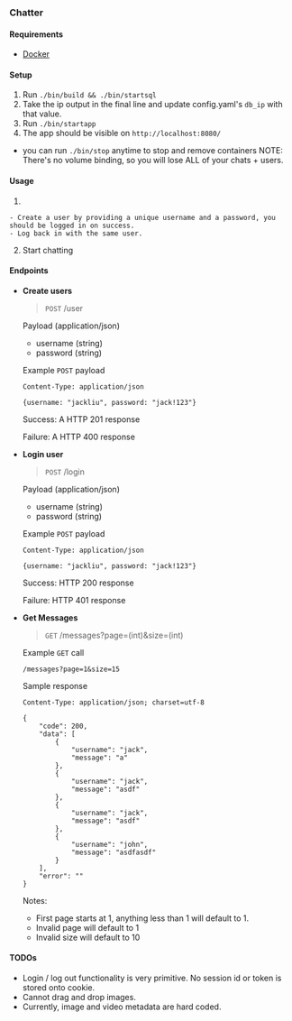 ### Chatter

#### Requirements
 - [Docker](https://www.docker.com/community-edition)

#### Setup
1. Run `./bin/build && ./bin/startsql`
2. Take the ip output in the final line and update config.yaml's `db_ip` with that value.
3. Run `./bin/startapp`
4. The app should be visible on `http://localhost:8080/`


 - you can run `./bin/stop` anytime to stop and remove containers
 NOTE: There's no volume binding, so you will lose ALL of your chats + users.
 
 #### Usage
  1. 
    - Create a user by providing a unique username and a password, you should be logged in on success.
    - Log back in with the same user.
  2. Start chatting
 
 
 #### Endpoints
 
  - **Create users**
    
    > `POST` /user
    
    Payload (application/json)
    
     - username (string)
     - password (string)
     
    Example `POST` payload
    
    ```
    Content-Type: application/json
    
    {username: "jackliu", password: "jack!123"}
    ```
    
    Success: A HTTP 201 response
    
    Failure: A HTTP 400 response


  - **Login user**
  
    > `POST` /login
    
    Payload (application/json)
    
     - username (string)
     - password (string)
         
    Example `POST` payload
    
    ```
    Content-Type: application/json
        
    {username: "jackliu", password: "jack!123"}
    ```
    
    Success: HTTP 200 response
    
    Failure: HTTP 401 response
    
  - **Get Messages**
    
    > `GET` /messages?page=(int)&size=(int)
    
    Example `GET` call
    ```
    /messages?page=1&size=15
    ```
    
    Sample response
    ```
    Content-Type: application/json; charset=utf-8
    
    {
        "code": 200,
        "data": [
            {
                "username": "jack",
                "message": "a"
            },
            {
                "username": "jack",
                "message": "asdf"
            },
            {
                "username": "jack",
                "message": "asdf"
            },
            {
                "username": "john",
                "message": "asdfasdf"
            }
        ],
        "error": ""
    }
    ```
    
    Notes: 
     - First page starts at 1, anything less than 1 will default to 1.
     - Invalid page will default to 1
     - Invalid size will default to 10
    
    
    
#### TODOs
 - Login / log out functionality is very primitive. No session id or token is stored onto cookie.
 - Cannot drag and drop images.
 - Currently, image and video metadata are hard coded.

